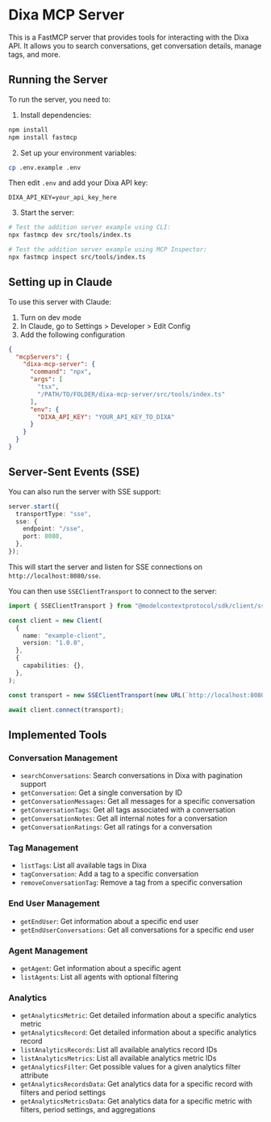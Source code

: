 # Dixa MCP Server

This is a FastMCP server that provides tools for interacting with the Dixa API. It allows you to search conversations, get conversation details, manage tags, and more.

## Running the Server

To run the server, you need to:

1. Install dependencies:
```bash
npm install
npm install fastmcp
```

2. Set up your environment variables:
```bash
cp .env.example .env
```
Then edit `.env` and add your Dixa API key:
```
DIXA_API_KEY=your_api_key_here
```

3. Start the server:
```bash
# Test the addition server example using CLI:
npx fastmcp dev src/tools/index.ts

# Test the addition server example using MCP Inspector:
npx fastmcp inspect src/tools/index.ts
```

## Setting up in Claude

To use this server with Claude:

1. Turn on dev mode
2. In Claude, go to Settings > Developer > Edit Config
3. Add the following configuration

```json
{
  "mcpServers": {
    "dixa-mcp-server": {
      "command": "npx",
      "args": [
        "tsx",
        "/PATH/TO/FOLDER/dixa-mcp-server/src/tools/index.ts"
      ],
      "env": {
        "DIXA_API_KEY": "YOUR_API_KEY_TO_DIXA"
      }
    }
  }
}
```

## Server-Sent Events (SSE)

You can also run the server with SSE support:

```ts
server.start({
  transportType: "sse",
  sse: {
    endpoint: "/sse",
    port: 8080,
  },
});
```

This will start the server and listen for SSE connections on `http://localhost:8080/sse`.

You can then use `SSEClientTransport` to connect to the server:

```ts
import { SSEClientTransport } from "@modelcontextprotocol/sdk/client/sse.js";

const client = new Client(
  {
    name: "example-client",
    version: "1.0.0",
  },
  {
    capabilities: {},
  },
);

const transport = new SSEClientTransport(new URL(`http://localhost:8080/sse`));

await client.connect(transport);
```

## Implemented Tools

### Conversation Management
- `searchConversations`: Search conversations in Dixa with pagination support
- `getConversation`: Get a single conversation by ID
- `getConversationMessages`: Get all messages for a specific conversation
- `getConversationTags`: Get all tags associated with a conversation
- `getConversationNotes`: Get all internal notes for a conversation
- `getConversationRatings`: Get all ratings for a conversation

### Tag Management
- `listTags`: List all available tags in Dixa
- `tagConversation`: Add a tag to a specific conversation
- `removeConversationTag`: Remove a tag from a specific conversation

### End User Management
- `getEndUser`: Get information about a specific end user
- `getEndUserConversations`: Get all conversations for a specific end user

### Agent Management
- `getAgent`: Get information about a specific agent
- `listAgents`: List all agents with optional filtering

### Analytics
- `getAnalyticsMetric`: Get detailed information about a specific analytics metric
- `getAnalyticsRecord`: Get detailed information about a specific analytics record
- `listAnalyticsRecords`: List all available analytics record IDs
- `listAnalyticsMetrics`: List all available analytics metric IDs
- `getAnalyticsFilter`: Get possible values for a given analytics filter attribute
- `getAnalyticsRecordsData`: Get analytics data for a specific record with filters and period settings
- `getAnalyticsMetricsData`: Get analytics data for a specific metric with filters, period settings, and aggregations
